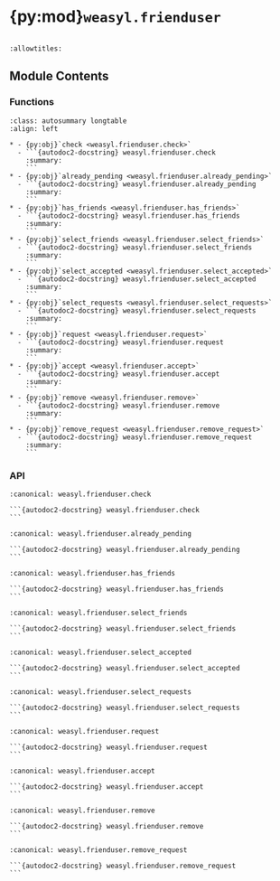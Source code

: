 # {py:mod}`weasyl.frienduser`

```{py:module} weasyl.frienduser
```

```{autodoc2-docstring} weasyl.frienduser
:allowtitles:
```

## Module Contents

### Functions

````{list-table}
:class: autosummary longtable
:align: left

* - {py:obj}`check <weasyl.frienduser.check>`
  - ```{autodoc2-docstring} weasyl.frienduser.check
    :summary:
    ```
* - {py:obj}`already_pending <weasyl.frienduser.already_pending>`
  - ```{autodoc2-docstring} weasyl.frienduser.already_pending
    :summary:
    ```
* - {py:obj}`has_friends <weasyl.frienduser.has_friends>`
  - ```{autodoc2-docstring} weasyl.frienduser.has_friends
    :summary:
    ```
* - {py:obj}`select_friends <weasyl.frienduser.select_friends>`
  - ```{autodoc2-docstring} weasyl.frienduser.select_friends
    :summary:
    ```
* - {py:obj}`select_accepted <weasyl.frienduser.select_accepted>`
  - ```{autodoc2-docstring} weasyl.frienduser.select_accepted
    :summary:
    ```
* - {py:obj}`select_requests <weasyl.frienduser.select_requests>`
  - ```{autodoc2-docstring} weasyl.frienduser.select_requests
    :summary:
    ```
* - {py:obj}`request <weasyl.frienduser.request>`
  - ```{autodoc2-docstring} weasyl.frienduser.request
    :summary:
    ```
* - {py:obj}`accept <weasyl.frienduser.accept>`
  - ```{autodoc2-docstring} weasyl.frienduser.accept
    :summary:
    ```
* - {py:obj}`remove <weasyl.frienduser.remove>`
  - ```{autodoc2-docstring} weasyl.frienduser.remove
    :summary:
    ```
* - {py:obj}`remove_request <weasyl.frienduser.remove_request>`
  - ```{autodoc2-docstring} weasyl.frienduser.remove_request
    :summary:
    ```
````

### API

````{py:function} check(userid, otherid)
:canonical: weasyl.frienduser.check

```{autodoc2-docstring} weasyl.frienduser.check
```
````

````{py:function} already_pending(userid, otherid)
:canonical: weasyl.frienduser.already_pending

```{autodoc2-docstring} weasyl.frienduser.already_pending
```
````

````{py:function} has_friends(otherid)
:canonical: weasyl.frienduser.has_friends

```{autodoc2-docstring} weasyl.frienduser.has_friends
```
````

````{py:function} select_friends(userid, otherid, limit=None, backid=None, nextid=None)
:canonical: weasyl.frienduser.select_friends

```{autodoc2-docstring} weasyl.frienduser.select_friends
```
````

````{py:function} select_accepted(userid)
:canonical: weasyl.frienduser.select_accepted

```{autodoc2-docstring} weasyl.frienduser.select_accepted
```
````

````{py:function} select_requests(userid)
:canonical: weasyl.frienduser.select_requests

```{autodoc2-docstring} weasyl.frienduser.select_requests
```
````

````{py:function} request(userid, otherid)
:canonical: weasyl.frienduser.request

```{autodoc2-docstring} weasyl.frienduser.request
```
````

````{py:function} accept(userid, otherid)
:canonical: weasyl.frienduser.accept

```{autodoc2-docstring} weasyl.frienduser.accept
```
````

````{py:function} remove(userid, otherid)
:canonical: weasyl.frienduser.remove

```{autodoc2-docstring} weasyl.frienduser.remove
```
````

````{py:function} remove_request(userid, otherid)
:canonical: weasyl.frienduser.remove_request

```{autodoc2-docstring} weasyl.frienduser.remove_request
```
````
